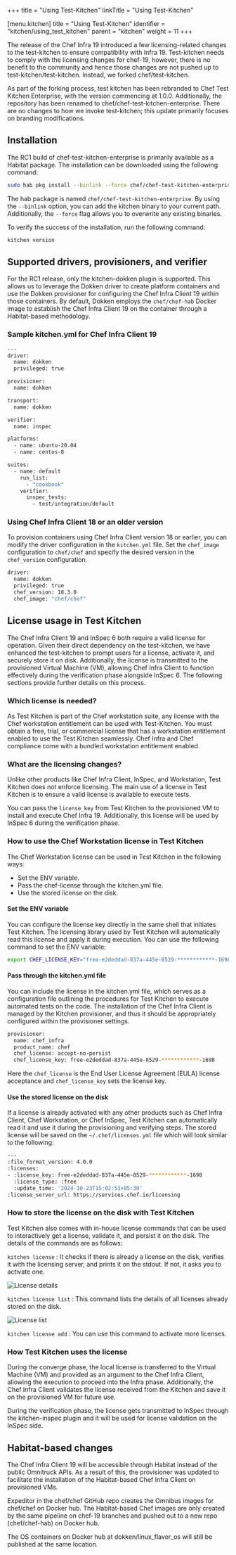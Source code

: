 +++
title = "Using Test-Kitchen"
linkTitle = "Using Test-Kitchen"

[menu.kitchen]
title = "Using Test-Kitchen"
identifier = "kitchen/using_test_kitchen"
parent = "kitchen"
weight = 11
+++

The release of the Chef Infra 19 introduced a few licensing-related changes to the test-kitchen to ensure compatibility with Infra 19. Test-kitchen needs to comply with the licensing changes for chef-19, however, there is no benefit to the community and hence those changes are not pushed up to test-kitchen/test-kitchen. Instead, we forked chef/test-kitchen.

As part of the forking process, test kitchen has been rebranded to Chef Test Kitchen Enterprise, with the version commencing at 1.0.0. Additionally, the repository has been renamed to chef/chef-test-kitchen-enterprise. There are no changes to how we invoke test-kitchen; this update primarily focuses on branding modifications.

## Installation

The RC1 build of chef-test-kitchen-enterprise is primarily available as a Habitat package. The installation can be downloaded using the following command:

```sh
sudo hab pkg install --binlink --force chef/chef-test-kitchen-enterprise
```

The hab package is named `chef/chef-test-kitchen-enterprise`. By using the `--binlink` option, you can add the kitchen binary to your current path. Additionally, the `--force` flag allows you to overwrite any existing binaries.

To verify the success of the installation, run the following command:

```sh
kitchen version
```

## Supported drivers, provisioners, and verifier

For the RC1 release, only the kitchen-dokken plugin is supported. This allows us to leverage the Dokken driver to create platform containers and use the Dokken provisioner for configuring the Chef Infra Client 19 within those containers. By default, Dokken employs the `chef/chef-hab` Docker image to establish the Chef Infra Client 19 on the container through a Habitat-based methodology.

### Sample kitchen.yml for Chef Infra Client 19

```sh
---
driver:
  name: dokken
  privileged: true

provisioner:
  name: dokken

transport:
  name: dokken

verifier:
  name: inspec

platforms:
  - name: ubuntu-20.04
  - name: centos-8

suites:
  - name: default
    run_list:
      - "cookbook"
    verifier:
      inspec_tests:
        - test/integration/default
```

### Using Chef Infra Client 18 or an older version

To provision containers using Chef Infra Client version 18 or earlier, you can modify the driver configuration in the `kitchen.yml` file. Set the `chef_image` configuration to `chef/chef` and specify the desired version in the `chef_version` configuration.

```sh
driver:
  name: dokken
  privileged: true
  chef_version: 18.3.0
  chef_image: "chef/chef"
```

## License usage in Test Kitchen

The Chef Infra Client 19 and InSpec 6 both require a valid license for operation. Given their direct dependency on the test-kitchen, we have enhanced the test-kitchen to prompt users for a license, activate it, and securely store it on disk. Additionally, the license is transmitted to the provisioned Virtual Machine (VM), allowing Chef Infra Client to function effectively during the verification phase alongside InSpec 6. The following sections provide further details on this process.

### Which license is needed?

As Test Kitchen is part of the Chef workstation suite, any license with the Chef workstation entitlement can be used with Test-Kitchen. You must obtain a free, trial, or commercial license that has a workstation entitlement enabled to use the Test Kitchen seamlessly. Chef Infra and Chef compliance come with a bundled workstation entitlement enabled.

### What are the licensing changes?

Unlike other products like Chef Infra Client, InSpec, and Workstation, Test Kitchen does not enforce licensing. The main use of a license in  Test Kitchen is to ensure a valid license is available to execute tests.

You can pass the `license_key` from Test Kitchen to the provisioned VM to install and execute Chef Infra 19. Additionally, this license will be used by InSpec 6 during the verification phase.

### How to use the Chef Workstation license in Test Kitchen

The Chef Workstation license can be used in Test Kitchen in the following ways:

- Set the ENV variable.
- Pass the chef-license through the kitchen.yml file.
- Use the stored license on the disk.

#### Set the ENV variable

You can configure the license key directly in the same shell that initiates Test Kitchen. The licensing library used by Test Kitchen will automatically read this license and apply it during execution. You can use the following command to set the ENV variable:

```sh
export CHEF_LICENSE_KEY="free-e2deddad-837a-445e-8529-************-1698"
```

#### Pass through the kitchen.yml file

You can include the license in the kitchen.yml file, which serves as a configuration file outlining the procedures for Test Kitchen to execute automated tests on the code. The installation of the Chef Infra Client is managed by the Kitchen provisioner, and thus it should be appropriately configured within the provisioner settings.

```sh
provisioner:
  name: chef_infra
  product_name: chef
  chef_license: accept-no-persist
  chef_license_key: free-e2deddad-837a-445e-8529-************-1698
```

Here the `chef_license` is the End User License Agreement (EULA) license acceptance and `chef_license_key` sets the license key.

#### Use the stored license on the disk

If a license is already activated with any other products such as Chef Infra Client, Chef Workstation, or Chef InSpec, Test Kitchen can automatically read it and use it during the provisioning and verifying steps. The stored license will be saved on the `~/.chef/licenses.yml` file which will look similar to the following:

```sh
---
:file_format_version: 4.0.0
:licenses:
- :license_key: free-e2deddad-837a-445e-8529-************-1698
  :license_type: :free
  :update_time: '2024-10-23T15:02:53+05:30'
:license_server_url: https://services.chef.io/licensing
```

### How to store the license on the disk with Test Kitchen

Test Kitchen also comes with in-house license commands that can be used to interactively get a license, validate it, and persist it on the disk. The details of the commands are as follows:

`kitchen license`
: It checks if there is already a license on the disk, verifies it with the licensing server, and prints it on the stdout. If not, it asks you to activate one.

![License details](/images/chef-client/kitchen/license_details.png)

`kitchen license list`
: This command lists the details of all licenses already stored on the disk.

![License list](/images/chef-client/kitchen/license_list.png)

`kitchen license add`
: You can use this command to activate more licenses.

### How Test Kitchen uses the license

During the converge phase, the local license is transferred to the Virtual Machine (VM) and provided as an argument to the Chef Infra Client, allowing the execution to proceed into the Infra phase. Additionally, the Chef Infra Client validates the license received from the Kitchen and save it on the provisioned VM for future use.

During the verification phase, the license gets transmitted to InSpec through the kitchen-inspec plugin and it will be used for license validation on the InSpec side.

## Habitat-based changes

The Chef Infra Client 19 will be accessible through Habitat instead of the public Omnitruck APIs. As a result of this, the provisioner was updated to facilitate the installation of the Habitat-based Chef Infra Client on provisioned VMs.

Expeditor in the chef/chef GitHub repo creates the Omnibus images for chef/chef on Docker hub. The Habitat-based Chef images are only created by the same pipeline on chef-19 branches and pushed out to a new repo (chef/chef-hab) on Docker hub.

The OS containers on Docker hub at dokken/linux_flavor_os will still be published at the same location.
